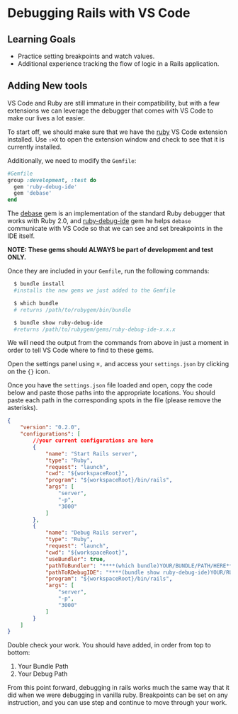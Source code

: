 # Debugging Rails with VS Code
## Learning Goals
- Practice setting breakpoints and watch values.
- Additional experience tracking the flow of logic in a Rails application.


## Adding New tools
VS Code and Ruby are still immature in their compatibility, but with a few extensions we can leverage the debugger that comes with VS Code to make our lives a lot easier.

To start off, we should make sure that we have the [ruby](https://marketplace.visualstudio.com/items?itemName=rebornix.Ruby) VS Code extension installed. Use `⇧⌘X` to open the extension window and check to see that it is currently installed.

Additionally, we need to modify the `Gemfile`:

```ruby
#Gemfile
group :development, :test do
  gem 'ruby-debug-ide'
  gem 'debase'
end
```

The [debase](https://rubygems.org/gems/debase) gem is an implementation of the standard Ruby debugger that works with Ruby 2.0, and [ruby-debug-ide](https://rubygems.org/gems/ruby-debug-ide) gem he helps `debase` communicate with VS Code so that we can see and set breakpoints in the IDE itself.

__NOTE: These gems should ALWAYS be part of development and test ONLY.__

Once they are included in your `Gemfile`, run the following commands:

```bash
  $ bundle install 
  #installs the new gems we just added to the Gemfile

  $ which bundle
  # returns /path/to/rubygem/bin/bundle

  $ bundle show ruby-debug-ide
  #returns /path/to/rubygem/gems/ruby-debug-ide-x.x.x
```

We will need the output from the commands from above in just a moment in order to tell VS Code where to find to these gems.

Open the settings panel using `⌘,` and access your `settings.json` by clicking on the `{}` icon.

Once you have the `settings.json` file loaded and open, copy the code below and paste those paths into the appropriate locations. You should paste each path in the corresponding spots in the file (please remove the asterisks).

```json
{
    "version": "0.2.0",
    "configurations": [
        //your current configurations are here
        {
            "name": "Start Rails server",
            "type": "Ruby",
            "request": "launch",
            "cwd": "${workspaceRoot}",
            "program": "${workspaceRoot}/bin/rails",
            "args": [
                "server",
                "-p",
                "3000"
            ]
        },
        {
            "name": "Debug Rails server",
            "type": "Ruby",
            "request": "launch",
            "cwd": "${workspaceRoot}",
            "useBundler": true,
            "pathToBundler": "****(which bundle)YOUR/BUNDLE/PATH/HERE****",
            "pathToRDebugIDE": "****(bundle show ruby-debug-ide)YOUR/RUBY/DEBUG/IDE/HERE****",
            "program": "${workspaceRoot}/bin/rails",
            "args": [
                "server",
                "-p",
                "3000"
            ]
        }
    ]
}
```

Double check your work. You should have added, in order from top to bottom:

1. Your Bundle Path
1. Your Debug Path

From this point forward, debugging in rails works much the same way that it did when we were debugging in vanilla ruby. Breakpoints can be set on any instruction, and you can use step and continue to move through your work. 
